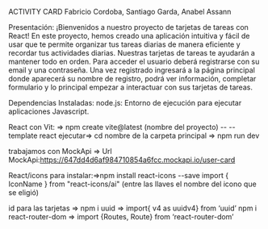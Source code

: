 ACTIVITY CARD
Fabricio Cordoba, Santiago Garda, Anabel Assann

Presentación:
¡Bienvenidos a nuestro  proyecto de tarjetas de tareas con React! En este proyecto, hemos creado una aplicación intuitiva y fácil de usar que te permite organizar tus tareas diarias de manera eficiente y recordar tus actividades diarias.
Nuestras tarjetas de tareas te ayudarán a mantener todo en orden.
Para acceder el usuario deberá registrarse con su email y una contraseña.
Una vez registrado ingresará a la página principal donde aparecerá su nombre de registro, podrá ver información, completar formulario y lo principal empezar a interactuar con sus tarjetas de tareas.

Dependencias Instaladas:
node.js: Entorno de ejecución para ejecutar aplicaciones Javascript.

React con Vit: => npm create vite@latest (nombre del proyecto) --  --template react
ejecutar=> cd nombre de la carpeta principal => npm run dev

trabajamos con MockApi => Url MockApi:https://647dd4d6af984710854a6fcc.mockapi.io/user-card


React/icons para instalar:=>npm install react-icons --save
import { IconName } from "react-icons/ai" (entre las llaves el nombre del icono que se eligió)

id para las tarjetas => npm i uuid => import{ v4 as uuidv4} from ‘uuid’
npm i react-router-dom => import {Routes, Route} from ‘react-router-dom’



